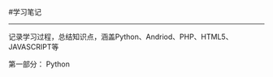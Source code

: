 #学习笔记
***
  记录学习过程，总结知识点，涵盖Python、Andriod、PHP、HTML5、JAVASCRIPT等
  
  第一部分：
        Python
              
          
          
